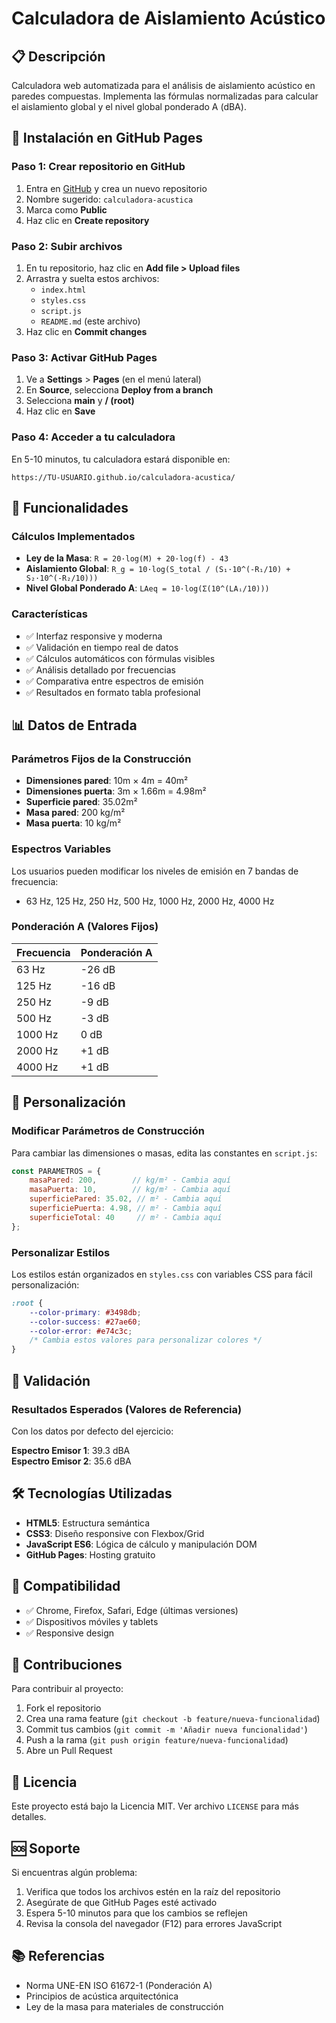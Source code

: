 # Calculadora de Aislamiento Acústico

## 📋 Descripción
Calculadora web automatizada para el análisis de aislamiento acústico en paredes compuestas. Implementa las fórmulas normalizadas para calcular el aislamiento global y el nivel global ponderado A (dBA).

## 🚀 Instalación en GitHub Pages

### Paso 1: Crear repositorio en GitHub
1. Entra en [GitHub](https://github.com) y crea un nuevo repositorio
2. Nombre sugerido: `calculadora-acustica`
3. Marca como **Public**
4. Haz clic en **Create repository**

### Paso 2: Subir archivos
1. En tu repositorio, haz clic en **Add file > Upload files**
2. Arrastra y suelta estos archivos:
   - `index.html`
   - `styles.css` 
   - `script.js`
   - `README.md` (este archivo)
3. Haz clic en **Commit changes**

### Paso 3: Activar GitHub Pages
1. Ve a **Settings** > **Pages** (en el menú lateral)
2. En **Source**, selecciona **Deploy from a branch**
3. Selecciona **main** y **/ (root)**
4. Haz clic en **Save**

### Paso 4: Acceder a tu calculadora
En 5-10 minutos, tu calculadora estará disponible en:
```
https://TU-USUARIO.github.io/calculadora-acustica/
```

## 🧮 Funcionalidades

### Cálculos Implementados
- **Ley de la Masa**: `R = 20·log(M) + 20·log(f) - 43`
- **Aislamiento Global**: `R_g = 10·log(S_total / (S₁·10^(-R₁/10) + S₂·10^(-R₂/10)))`
- **Nivel Global Ponderado A**: `LAeq = 10·log(Σ(10^(LAᵢ/10)))`

### Características
- ✅ Interfaz responsive y moderna
- ✅ Validación en tiempo real de datos
- ✅ Cálculos automáticos con fórmulas visibles
- ✅ Análisis detallado por frecuencias
- ✅ Comparativa entre espectros de emisión
- ✅ Resultados en formato tabla profesional

## 📊 Datos de Entrada

### Parámetros Fijos de la Construcción
- **Dimensiones pared**: 10m × 4m = 40m²
- **Dimensiones puerta**: 3m × 1.66m = 4.98m²
- **Superficie pared**: 35.02m²
- **Masa pared**: 200 kg/m²
- **Masa puerta**: 10 kg/m²

### Espectros Variables
Los usuarios pueden modificar los niveles de emisión en 7 bandas de frecuencia:
- 63 Hz, 125 Hz, 250 Hz, 500 Hz, 1000 Hz, 2000 Hz, 4000 Hz

### Ponderación A (Valores Fijos)
| Frecuencia | Ponderación A |
|------------|---------------|
| 63 Hz      | -26 dB        |
| 125 Hz     | -16 dB        |
| 250 Hz     | -9 dB         |
| 500 Hz     | -3 dB         |
| 1000 Hz    | 0 dB          |
| 2000 Hz    | +1 dB         |
| 4000 Hz    | +1 dB         |

## 🔧 Personalización

### Modificar Parámetros de Construcción
Para cambiar las dimensiones o masas, edita las constantes en `script.js`:

```javascript
const PARAMETROS = {
    masaPared: 200,        // kg/m² - Cambia aquí
    masaPuerta: 10,        // kg/m² - Cambia aquí
    superficiePared: 35.02, // m² - Cambia aquí
    superficiePuerta: 4.98, // m² - Cambia aquí
    superficieTotal: 40     // m² - Cambia aquí
};
```

### Personalizar Estilos
Los estilos están organizados en `styles.css` con variables CSS para fácil personalización:

```css
:root {
    --color-primary: #3498db;
    --color-success: #27ae60;
    --color-error: #e74c3c;
    /* Cambia estos valores para personalizar colores */
}
```

## 🧪 Validación

### Resultados Esperados (Valores de Referencia)
Con los datos por defecto del ejercicio:

**Espectro Emisor 1**: 39.3 dBA  
**Espectro Emisor 2**: 35.6 dBA

## 🛠️ Tecnologías Utilizadas
- **HTML5**: Estructura semántica
- **CSS3**: Diseño responsive con Flexbox/Grid
- **JavaScript ES6**: Lógica de cálculo y manipulación DOM
- **GitHub Pages**: Hosting gratuito

## 📱 Compatibilidad
- ✅ Chrome, Firefox, Safari, Edge (últimas versiones)
- ✅ Dispositivos móviles y tablets
- ✅ Responsive design

## 🤝 Contribuciones
Para contribuir al proyecto:
1. Fork el repositorio
2. Crea una rama feature (`git checkout -b feature/nueva-funcionalidad`)
3. Commit tus cambios (`git commit -m 'Añadir nueva funcionalidad'`)
4. Push a la rama (`git push origin feature/nueva-funcionalidad`)
5. Abre un Pull Request

## 📄 Licencia
Este proyecto está bajo la Licencia MIT. Ver archivo `LICENSE` para más detalles.

## 🆘 Soporte
Si encuentras algún problema:
1. Verifica que todos los archivos estén en la raíz del repositorio
2. Asegúrate de que GitHub Pages esté activado
3. Espera 5-10 minutos para que los cambios se reflejen
4. Revisa la consola del navegador (F12) para errores JavaScript

## 📚 Referencias
- Norma UNE-EN ISO 61672-1 (Ponderación A)
- Principios de acústica arquitectónica
- Ley de la masa para materiales de construcción